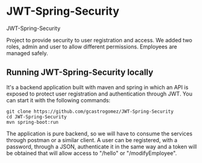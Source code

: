 # JWT-Spring-Security
JWT-Spring-Security

Project to provide security to user registration and access. We added two roles, admin and user to allow different permissions. Employees are managed safely. 

## Running JWT-Spring-Security locally
It's a backend application built with maven and spring in which an API is exposed to protect user registration and authentication through JWT. You can start it with the following commands:


```
git clone https://github.com/gcastrogomez/JWT-Spring-Security
cd JWT-Spring-Security
mvn spring-boot:run
```

The application is pure backend, so we will have to consume the services through postman or a similar client. A user can be registered, with a password, through a JSON, authenticate it in the same way and a token will be obtained that will allow access to "/hello" or "/modifyEmployee".
